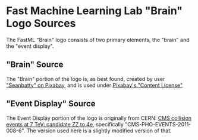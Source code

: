 # Fast Machine Learning Lab "Brain" Logo Sources
The FastML "Brain" logo consists of two primary elements, the "brain" and the "event display". 

## "Brain" Source
The "Brain" portion of the logo is, as best found, created by user ["Seanbatty" on Pixabay](https://pixabay.com/illustrations/artificial-intelligence-ai-robot-2228610/), and is used under [Pixabay's "Content License"](https://pixabay.com/service/terms/)

## "Event Display" Source
The Event Display portion of the logo is originally from CERN: [CMS collision events at 7 TeV: candidate ZZ to 4e](https://cds.cern.ch/record/1378102?ln=en), specifically "CMS-PHO-EVENTS-2011-008-6". The version used here is a slightly modified version of that. 